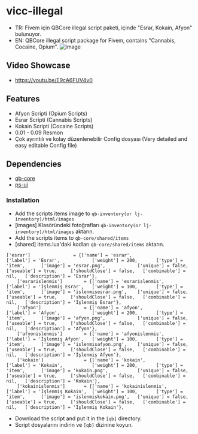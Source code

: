# vicc-illegal
- TR: Fivem için QBCore illegal script paketi, içinde "Esrar, Kokain, Afyon" bulunuyor.
- EN: QBCore illegal script package for Fivem, contains "Cannabis, Cocaine, Opium".
![image](https://user-images.githubusercontent.com/123509837/220655721-8fc53ad1-b030-4b9b-9d67-86f3a42123b6.png)

## Video Showcase
- https://youtu.be/E9cA6FUV4v0
## Features
- Afyon Scripti (Opium Scripts)
- Esrar Scripti (Cannabis Scripts)
- Kokain Scripti (Cocaine Scripts)
- 0.01 - 0.09 Resmon
- Çok ayrıntılı ve kolay düzenlenebilir Config dosyası (Very detailed and easy editable Config file)

## Dependencies
- [qb-core](https://github.com/qbcore-framework/qb-core)
- [ps-ui](https://github.com/Project-Sloth/ps-ui)

### Installation
- Add the scripts items image to `qb-inventory(or lj-inventory)/html/images`
- [images] Klasöründeki fotoğrafları `qb-inventory(or lj-inventory)/html/images` aktarın.
- Add the scripts items to `qb-core/shared/items`
- [shared] items.lua'daki kodları `qb-core/shared/items` aktarın.
```
['esrar'] 				 = {['name'] = 'esrar', 			  	  	['label'] = 'Esrar', 			['weight'] = 200, 		['type'] = 'item', 		['image'] = 'esrar.png', 			['unique'] = false, 	['useable'] = true, 	['shouldClose'] = false,   ['combinable'] = nil,   ['description'] = 'Esrar'},
	['esrarislenmis'] 		 = {['name'] = 'esrarislenmis', 			['label'] = 'İşlenmiş Esrar', 	['weight'] = 100, 		['type'] = 'item', 		['image'] = 'islenmisesrar.png', 	['unique'] = false, 	['useable'] = true, 	['shouldClose'] = false,   ['combinable'] = nil,   ['description'] = 'İşlenmiş Esrar'},
	['afyon'] 				 = {['name'] = 'afyon', 			  	  	['label'] = 'Afyon', 			['weight'] = 200, 		['type'] = 'item', 		['image'] = 'afyon.png', 			['unique'] = false, 	['useable'] = true, 	['shouldClose'] = false,   ['combinable'] = nil,   ['description'] = 'Afyon'},
	['afyonislenmis'] 		 = {['name'] = 'afyonislenmis', 			['label'] = 'İşlenmiş Afyon', 	['weight'] = 100, 		['type'] = 'item', 		['image'] = 'islenmisafyon.png', 	['unique'] = false, 	['useable'] = true, 	['shouldClose'] = false,   ['combinable'] = nil,   ['description'] = 'İşlenmiş Afyon'},
	['kokain'] 				 = {['name'] = 'kokain', 			  	  	['label'] = 'Kokain', 			['weight'] = 200, 		['type'] = 'item', 		['image'] = 'kokain.png', 			['unique'] = false, 	['useable'] = true, 	['shouldClose'] = false,   ['combinable'] = nil,   ['description'] = 'Kokain'},
	['kokainislenmis'] 		 = {['name'] = 'kokainislenmis', 			['label'] = 'İşlenmiş Kokain', 	['weight'] = 100, 		['type'] = 'item', 		['image'] = 'islenmiskokain.png', 	['unique'] = false, 	['useable'] = true, 	['shouldClose'] = false,   ['combinable'] = nil,   ['description'] = 'İşlenmiş Kokain'},
```
- Download the script and put it in the `[qb]` directory.
- Script dosyalarını indirin ve `[qb]` dizinine koyun.
